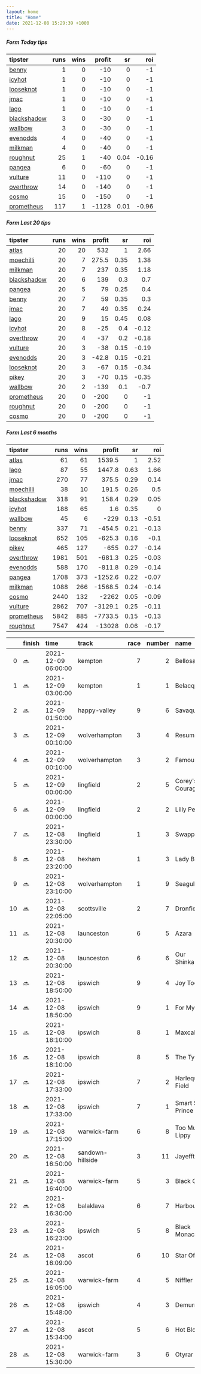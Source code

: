 ```yaml
---   
layout: home  
title: "Home"   
date: 2021-12-08 15:29:39 +1000  
---   
```



##### Form Today tips   

| tipster                                                         |   runs |   wins |   profit |   sr |   roi |
|:----------------------------------------------------------------|-------:|-------:|---------:|-----:|------:|
| [benny](https://mrwayneo.github.io/tips/benny.html)             |      1 |      0 |      -10 | 0    | -1    |
| [icyhot](https://mrwayneo.github.io/tips/icyhot.html)           |      1 |      0 |      -10 | 0    | -1    |
| [looseknot](https://mrwayneo.github.io/tips/looseknot.html)     |      1 |      0 |      -10 | 0    | -1    |
| [jmac](https://mrwayneo.github.io/tips/jmac.html)               |      1 |      0 |      -10 | 0    | -1    |
| [lago](https://mrwayneo.github.io/tips/lago.html)               |      1 |      0 |      -10 | 0    | -1    |
| [blackshadow](https://mrwayneo.github.io/tips/blackshadow.html) |      3 |      0 |      -30 | 0    | -1    |
| [wallbow](https://mrwayneo.github.io/tips/wallbow.html)         |      3 |      0 |      -30 | 0    | -1    |
| [evenodds](https://mrwayneo.github.io/tips/evenodds.html)       |      4 |      0 |      -40 | 0    | -1    |
| [milkman](https://mrwayneo.github.io/tips/milkman.html)         |      4 |      0 |      -40 | 0    | -1    |
| [roughnut](https://mrwayneo.github.io/tips/roughnut.html)       |     25 |      1 |      -40 | 0.04 | -0.16 |
| [pangea](https://mrwayneo.github.io/tips/pangea.html)           |      6 |      0 |      -60 | 0    | -1    |
| [vulture](https://mrwayneo.github.io/tips/vulture.html)         |     11 |      0 |     -110 | 0    | -1    |
| [overthrow](https://mrwayneo.github.io/tips/overthrow.html)     |     14 |      0 |     -140 | 0    | -1    |
| [cosmo](https://mrwayneo.github.io/tips/cosmo.html)             |     15 |      0 |     -150 | 0    | -1    |
| [prometheus](https://mrwayneo.github.io/tips/prometheus.html)   |    117 |      1 |    -1128 | 0.01 | -0.96 |

##### Form Last 20 tips   

| tipster                                                         |   runs |   wins |   profit |   sr |   roi |
|:----------------------------------------------------------------|-------:|-------:|---------:|-----:|------:|
| [atlas](https://mrwayneo.github.io/tips/atlas.html)             |     20 |     20 |    532   | 1    |  2.66 |
| [moechilli](https://mrwayneo.github.io/tips/moechilli.html)     |     20 |      7 |    275.5 | 0.35 |  1.38 |
| [milkman](https://mrwayneo.github.io/tips/milkman.html)         |     20 |      7 |    237   | 0.35 |  1.18 |
| [blackshadow](https://mrwayneo.github.io/tips/blackshadow.html) |     20 |      6 |    139   | 0.3  |  0.7  |
| [pangea](https://mrwayneo.github.io/tips/pangea.html)           |     20 |      5 |     79   | 0.25 |  0.4  |
| [benny](https://mrwayneo.github.io/tips/benny.html)             |     20 |      7 |     59   | 0.35 |  0.3  |
| [jmac](https://mrwayneo.github.io/tips/jmac.html)               |     20 |      7 |     49   | 0.35 |  0.24 |
| [lago](https://mrwayneo.github.io/tips/lago.html)               |     20 |      9 |     15   | 0.45 |  0.08 |
| [icyhot](https://mrwayneo.github.io/tips/icyhot.html)           |     20 |      8 |    -25   | 0.4  | -0.12 |
| [overthrow](https://mrwayneo.github.io/tips/overthrow.html)     |     20 |      4 |    -37   | 0.2  | -0.18 |
| [vulture](https://mrwayneo.github.io/tips/vulture.html)         |     20 |      3 |    -38   | 0.15 | -0.19 |
| [evenodds](https://mrwayneo.github.io/tips/evenodds.html)       |     20 |      3 |    -42.8 | 0.15 | -0.21 |
| [looseknot](https://mrwayneo.github.io/tips/looseknot.html)     |     20 |      3 |    -67   | 0.15 | -0.34 |
| [pikey](https://mrwayneo.github.io/tips/pikey.html)             |     20 |      3 |    -70   | 0.15 | -0.35 |
| [wallbow](https://mrwayneo.github.io/tips/wallbow.html)         |     20 |      2 |   -139   | 0.1  | -0.7  |
| [prometheus](https://mrwayneo.github.io/tips/prometheus.html)   |     20 |      0 |   -200   | 0    | -1    |
| [roughnut](https://mrwayneo.github.io/tips/roughnut.html)       |     20 |      0 |   -200   | 0    | -1    |
| [cosmo](https://mrwayneo.github.io/tips/cosmo.html)             |     20 |      0 |   -200   | 0    | -1    |

##### Form Last 6 months   

| tipster                                                         |   runs |   wins |   profit |   sr |   roi |
|:----------------------------------------------------------------|-------:|-------:|---------:|-----:|------:|
| [atlas](https://mrwayneo.github.io/tips/atlas.html)             |     61 |     61 |   1539.5 | 1    |  2.52 |
| [lago](https://mrwayneo.github.io/tips/lago.html)               |     87 |     55 |   1447.8 | 0.63 |  1.66 |
| [jmac](https://mrwayneo.github.io/tips/jmac.html)               |    270 |     77 |    375.5 | 0.29 |  0.14 |
| [moechilli](https://mrwayneo.github.io/tips/moechilli.html)     |     38 |     10 |    191.5 | 0.26 |  0.5  |
| [blackshadow](https://mrwayneo.github.io/tips/blackshadow.html) |    318 |     91 |    158.4 | 0.29 |  0.05 |
| [icyhot](https://mrwayneo.github.io/tips/icyhot.html)           |    188 |     65 |      1.6 | 0.35 |  0    |
| [wallbow](https://mrwayneo.github.io/tips/wallbow.html)         |     45 |      6 |   -229   | 0.13 | -0.51 |
| [benny](https://mrwayneo.github.io/tips/benny.html)             |    337 |     71 |   -454.5 | 0.21 | -0.13 |
| [looseknot](https://mrwayneo.github.io/tips/looseknot.html)     |    652 |    105 |   -625.3 | 0.16 | -0.1  |
| [pikey](https://mrwayneo.github.io/tips/pikey.html)             |    465 |    127 |   -655   | 0.27 | -0.14 |
| [overthrow](https://mrwayneo.github.io/tips/overthrow.html)     |   1981 |    501 |   -681.3 | 0.25 | -0.03 |
| [evenodds](https://mrwayneo.github.io/tips/evenodds.html)       |    588 |    170 |   -811.8 | 0.29 | -0.14 |
| [pangea](https://mrwayneo.github.io/tips/pangea.html)           |   1708 |    373 |  -1252.6 | 0.22 | -0.07 |
| [milkman](https://mrwayneo.github.io/tips/milkman.html)         |   1088 |    266 |  -1568.5 | 0.24 | -0.14 |
| [cosmo](https://mrwayneo.github.io/tips/cosmo.html)             |   2440 |    132 |  -2262   | 0.05 | -0.09 |
| [vulture](https://mrwayneo.github.io/tips/vulture.html)         |   2862 |    707 |  -3129.1 | 0.25 | -0.11 |
| [prometheus](https://mrwayneo.github.io/tips/prometheus.html)   |   5842 |    885 |  -7733.5 | 0.15 | -0.13 |
| [roughnut](https://mrwayneo.github.io/tips/roughnut.html)       |   7547 |    424 | -13028   | 0.06 | -0.17 |

|    | finish   | time                | track            |   race |   number | name              |   odds | tipster              |
|---:|:---------|:--------------------|:-----------------|-------:|---------:|:------------------|-------:|:---------------------|
|  0 | :soon:   | 2021-12-09 06:00:00 | kempton          |      7 |        2 | Bellosa           |   0    | milkman              |
|  1 | :soon:   | 2021-12-09 03:00:00 | kempton          |      1 |        1 | Belacqua          |   0    | milkman              |
|  2 | :soon:   | 2021-12-09 01:50:00 | happy-valley     |      9 |        6 | Savaquin          |   0    | jmac                 |
|  3 | :soon:   | 2021-12-09 00:10:00 | wolverhampton    |      3 |        4 | Resumption        |   0    | vulture              |
|  4 | :soon:   | 2021-12-09 00:10:00 | wolverhampton    |      3 |        2 | Famous Star       |   0    | vulture              |
|  5 | :soon:   | 2021-12-09 00:00:00 | lingfield        |      2 |        5 | Corey's Courage   |   0    | overthrow,lago       |
|  6 | :soon:   | 2021-12-09 00:00:00 | lingfield        |      2 |        2 | Lilly Pedlar      |   0    | overthrow            |
|  7 | :soon:   | 2021-12-08 23:30:00 | lingfield        |      1 |        3 | Swapped           |   0    | overthrow            |
|  8 | :soon:   | 2021-12-08 23:20:00 | hexham           |      1 |        3 | Lady Bowes        |   0    | overthrow            |
|  9 | :soon:   | 2021-12-08 23:10:00 | wolverhampton    |      1 |        9 | Seagulls Nest     |   0    | vulture              |
| 10 | :soon:   | 2021-12-08 22:05:00 | scottsville      |      2 |        7 | Dronfield         |   0    | vulture              |
| 11 | :soon:   | 2021-12-08 20:30:00 | launceston       |      6 |        5 | Azara             |   2.5  | pangea,icyhot        |
| 12 | :soon:   | 2021-12-08 20:30:00 | launceston       |      6 |        6 | Our Shinkansen    |   3.2  | evenodds,blackshadow |
| 13 | :soon:   | 2021-12-08 18:50:00 | ipswich          |      9 |        4 | Joy Too All       |   1.45 | overthrow            |
| 14 | :soon:   | 2021-12-08 18:50:00 | ipswich          |      9 |        1 | For My Annie      |   7    | pangea               |
| 15 | :soon:   | 2021-12-08 18:10:00 | ipswich          |      8 |        1 | Maxcalemma        |   3.7  | overthrow            |
| 16 | :soon:   | 2021-12-08 18:10:00 | ipswich          |      8 |        5 | The Tyler         |   5.5  | overthrow            |
| 17 | :soon:   | 2021-12-08 17:33:00 | ipswich          |      7 |        2 | Harlequin Field   |   3    | vulture              |
| 18 | :soon:   | 2021-12-08 17:33:00 | ipswich          |      7 |        1 | Smart Star Prince |   3    | benny,blackshadow    |
| 19 | :soon:   | 2021-12-08 17:15:00 | warwick-farm     |      6 |        8 | Too Much Lippy    |   8.5  | vulture              |
| 20 | :soon:   | 2021-12-08 16:50:00 | sandown-hillside |      3 |       11 | Jayeffthunder     |   6.5  | looseknot            |
| 21 | :soon:   | 2021-12-08 16:40:00 | warwick-farm     |      5 |        3 | Black Queen       |   3.5  | wallbow              |
| 22 | :soon:   | 2021-12-08 16:30:00 | balaklava        |      6 |        7 | Harbouring        |   3.6  | pangea               |
| 23 | :soon:   | 2021-12-08 16:23:00 | ipswich          |      5 |        8 | Black Monaco      |   4.8  | evenodds,overthrow   |
| 24 | :soon:   | 2021-12-08 16:09:00 | ascot            |      6 |       10 | Star Of Rosie     |   3.4  | vulture,milkman      |
| 25 | :soon:   | 2021-12-08 16:05:00 | warwick-farm     |      4 |        5 | Niffler           |   2.25 | milkman,wallbow      |
| 26 | :soon:   | 2021-12-08 15:48:00 | ipswich          |      4 |        3 | Demurral          |   2.45 | evenodds,overthrow   |
| 27 | :soon:   | 2021-12-08 15:34:00 | ascot            |      5 |        6 | Hot Blooded       |   9    | evenodds,overthrow   |
| 28 | :soon:   | 2021-12-08 15:30:00 | warwick-farm     |      3 |        6 | Otyrar            |   6    | wallbow              |